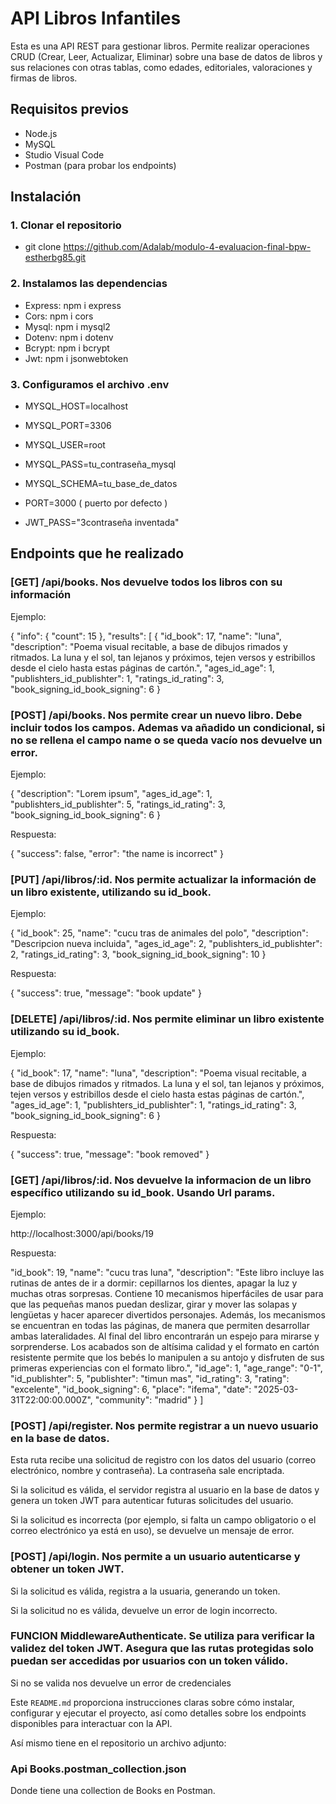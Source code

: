 # API Libros Infantiles

Esta es una API REST para gestionar libros. Permite realizar operaciones CRUD (Crear, Leer, Actualizar, Eliminar) sobre una base de datos de libros y sus relaciones con otras tablas, como edades, editoriales, valoraciones y firmas de libros.

## Requisitos previos

- Node.js
- MySQL
- Studio Visual Code
- Postman (para probar los endpoints)

## Instalación

### 1. Clonar el repositorio

- git clone https://github.com/Adalab/modulo-4-evaluacion-final-bpw-estherbg85.git

### 2. Instalamos las dependencias

- Express: npm i express
- Cors: npm i cors
- Mysql: npm i mysql2
- Dotenv: npm i dotenv
- Bcrypt: npm i bcrypt
- Jwt: npm i jsonwebtoken

### 3. Configuramos el archivo .env

- MYSQL_HOST=localhost
- MYSQL_PORT=3306
- MYSQL_USER=root
- MYSQL_PASS=tu_contraseña_mysql
- MYSQL_SCHEMA=tu_base_de_datos
- PORT=3000 ( puerto por defecto )

- JWT_PASS="3contraseña inventada"

## Endpoints que he realizado

### [GET] /api/books. Nos devuelve todos los libros con su información

Ejemplo:

{
"info": {
"count": 15
},
"results": [
{
"id_book": 17,
"name": "luna",
"description": "Poema visual recitable, a base de dibujos rimados y ritmados. La luna y el sol, tan lejanos y próximos, tejen versos y estribillos desde el cielo hasta estas páginas de cartón.",
"ages_id_age": 1,
"publishters_id_publishter": 1,
"ratings_id_rating": 3,
"book_signing_id_book_signing": 6
}

### [POST] /api/books. Nos permite crear un nuevo libro. Debe incluir todos los campos. Ademas va añadido un condicional, si no se rellena el campo name o se queda vacío nos devuelve un error.

Ejemplo:

{
"description": "Lorem ipsum",
"ages_id_age": 1,
"publishters_id_publishter": 5,
"ratings_id_rating": 3,
"book_signing_id_book_signing": 6
}

Respuesta:

{
"success": false,
"error": "the name is incorrect"
}

### [PUT] /api/libros/:id. Nos permite actualizar la información de un libro existente, utilizando su id_book.

Ejemplo:

{
"id_book": 25,
"name": "cucu tras de animales del polo",
"description": "Descripcion nueva incluida",
"ages_id_age": 2,
"publishters_id_publishter": 2,
"ratings_id_rating": 3,
"book_signing_id_book_signing": 10
}

Respuesta:

{
"success": true,
"message": "book update"
}

### [DELETE] /api/libros/:id. Nos permite eliminar un libro existente utilizando su id_book.

Ejemplo:

{
"id_book": 17,
"name": "luna",
"description": "Poema visual recitable, a base de dibujos rimados y ritmados. La luna y el sol, tan lejanos y próximos, tejen versos y estribillos desde el cielo hasta estas páginas de cartón.",
"ages_id_age": 1,
"publishters_id_publishter": 1,
"ratings_id_rating": 3,
"book_signing_id_book_signing": 6
}

Respuesta:

{
"success": true,
"message": "book removed"
}

### [GET] /api/libros/:id. Nos devuelve la informacion de un libro específico utilizando su id_book. Usando Url params.

Ejemplo:

http://localhost:3000/api/books/19

Respuesta:

"id_book": 19,
"name": "cucu tras luna",
"description": "Este libro incluye las rutinas de antes de ir a dormir: cepillarnos los dientes, apagar la luz y muchas otras sorpresas. Contiene 10 mecanismos hiperfáciles de usar para que las pequeñas manos puedan deslizar, girar y mover las solapas y lengüetas y hacer aparecer divertidos personajes. Además, los mecanismos se encuentran en todas las páginas, de manera que permiten desarrollar ambas lateralidades. Al final del libro encontrarán un espejo para mirarse y sorprenderse. Los acabados son de altísima calidad y el formato en cartón resistente permite que los bebés lo manipulen a su antojo y disfruten de sus primeras experiencias con el formato libro.",
"id_age": 1,
"age_range": "0-1",
"id_publishter": 5,
"publishter": "timun mas",
"id_rating": 3,
"rating": "excelente",
"id_book_signing": 6,
"place": "ifema",
"date": "2025-03-31T22:00:00.000Z",
"community": "madrid"
}
]

### [POST] /api/register. Nos permite registrar a un nuevo usuario en la base de datos.

Esta ruta recibe una solicitud de registro con los datos del usuario (correo electrónico, nombre y contraseña).
La contraseña sale encriptada.

Si la solicitud es válida, el servidor registra al usuario en la base de datos y genera un token JWT para autenticar futuras solicitudes del usuario.

Si la solicitud es incorrecta (por ejemplo, si falta un campo obligatorio o el correo electrónico ya está en uso), se devuelve un mensaje de error.

### [POST] /api/login. Nos permite a un usuario autenticarse y obtener un token JWT.

Si la solicitud es válida, registra a la usuaria, generando un token.

Si la solicitud no es válida, devuelve un error de login incorrecto.

### FUNCION MiddlewareAuthenticate. Se utiliza para verificar la validez del token JWT. Asegura que las rutas protegidas solo puedan ser accedidas por usuarios con un token válido.

Si no se valida nos devuelve un error de credenciales

Este `README.md` proporciona instrucciones claras sobre cómo instalar, configurar y ejecutar el proyecto, así como detalles sobre los endpoints disponibles para interactuar con la API.

Así mismo tiene en el repositorio un archivo adjunto:

### Api Books.postman_collection.json

Donde tiene una collection de Books en Postman.
